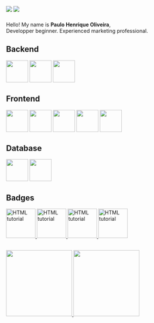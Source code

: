 
<div>
<a href = "mailto:paulohtoliveira2@gmail.com"><img src="https://img.shields.io/badge/Gmail-D14836?style=for-the-badge&logo=gmail&logoColor=white" target="_blank"></a>
<a href="https://www.linkedin.com/in/paulo-oliveira-dv" target="_blank"><img src="https://img.shields.io/badge/-LinkedIn-%230077B5?style=for-the-badge&logo=linkedin&logoColor=white" target="_blank"></a>   
</div>

###


Hello! My name is **Paulo Henrique Oliveira**,
</br>Developper beginner. Experienced marketing professional.


<!-- ## Ferramentas e Tecnologias -->
## Backend
<div>
<img src="https://cdn.jsdelivr.net/gh/devicons/devicon/icons/java/java-original-wordmark.svg" width="60" height="60"/>
<img src="https://cdn.jsdelivr.net/gh/devicons/devicon/icons/python/python-original-wordmark.svg" width="60" height="60"/>

<img src="https://cdn.jsdelivr.net/gh/devicons/devicon/icons/spring/spring-original-wordmark.svg" width="60" height="60"/>


</div>

## Frontend
<div>
<img src="https://cdn.jsdelivr.net/gh/devicons/devicon/icons/css3/css3-original-wordmark.svg" width="60" height="60"/>
<img src="https://cdn.jsdelivr.net/gh/devicons/devicon/icons/html5/html5-original-wordmark.svg" width="60" height="60"/>
<img src="https://cdn.jsdelivr.net/gh/devicons/devicon/icons/javascript/javascript-original.svg" width="60" height="60"/>
<img src="https://cdn.jsdelivr.net/gh/devicons/devicon/icons/androidstudio/androidstudio-original.svg" width="60" height="60" />
<img src="https://cdn.jsdelivr.net/gh/devicons/devicon/icons/react/react-original-wordmark.svg" width="60" height="60"/>
</div>

## Database
<div>
<img src="https://cdn.jsdelivr.net/gh/devicons/devicon/icons/mongodb/mongodb-original-wordmark.svg" width="60" height="60"/>
<img src="https://cdn.jsdelivr.net/gh/devicons/devicon/icons/postgresql/postgresql-original-wordmark.svg" width="60" height="60"/> 
</div>

## Badges
<div style="display: inline-block;">
<a href="https://www.credly.com/badges/b458a919-a9b4-4f18-930b-3b196cc4ce3b/public_url" target="_blank">
<img src="https://images.credly.com/size/680x680/images/58e2cad5-5551-44a6-8285-06d6a4aa9cb3/IBM_Cloud_Essentials.png" alt="HTML tutorial" style="width:80px;height:80px;">
</a>

<a href="https://www.credly.com/earner/earned/badge/63de8bc2-1f57-4906-9896-b08708ea8c4e" target="_blank">
<img src="https://images.credly.com/size/680x680/images/b5243e36-b05f-426b-994a-87a535f1c217/Build_your_own_chatbot_-_CC_v3.png" alt="HTML tutorial" style="width:80px;height:80px;">
</a>

<a href="https://www.credly.com/earner/earned/badge/1f3df8e5-4267-4fb9-b6d5-96d2b283de84" target="_blank">
<img src="https://images.credly.com/size/680x680/images/3b7846e2-bdbd-4ed6-8543-182f47502190/image.png" alt="HTML tutorial" style="width:80px;height:80px;">
</a>

<a href="https://www.credly.com/badges/99b7b252-fc65-48db-b19c-4e118348d2db/linked_in_profile" target="_blank">
<img src="https://images.credly.com/size/680x680/images/84ac9eff-b8a2-4683-846b-f59887a73801/Python_101_Data_Science.png" alt="HTML tutorial" style="width:80px;height:80px;">
</a>
</div>

## 
<div>
<a href="https://github.com/paulohto">
<img height="180em" src="https://github-readme-stats.vercel.app/api/top-langs/?username=paulohto&layout=compact&langs_count=7&theme=dracula"/>
<img height="180em" src="https://github-readme-stats.vercel.app/api?username=paulohto&show_icons=true&theme=dracula&include_all_commits=true&count_private=true"/>
</div>

